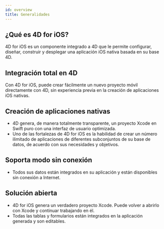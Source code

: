 ```yaml
---
id: overview
title: Generalidades
---
```


## ¿Qué es 4D for iOS?

4D for iOS es un componente integrado a 4D que le permite configurar, diseñar, construir y desplegar una aplicación iOS nativa basada en su base 4D.

## Integración total en 4D

Con 4D for iOS, puede crear fácilmente un nuevo proyecto móvil directamente con 4D, sin experiencia previa en la creación de aplicaciones iOS nativas.

## Creación de aplicaciones nativas
* 4D genera, de manera totalmente transparente, un proyecto Xcode en Swift puro con una interfaz de usuario optimizada.
* Uno de las fortalezas de 4D for iOS es la habilidad de crear un número ilimitado de aplicaciones de diferentes subconjuntos de su base de datos, de acuerdo con sus necesidades y objetivos.

## Soporta modo sin conexión
* Todos sus datos están integrados en su aplicación y están disponibles sin conexión a Internet.

## Solución abierta
* 4D for iOS genera un verdadero proyecto Xcode. Puede volver a abrirlo con Xcode y continuar trabajando en él.
* Todas las tablas y formularios están integrados en la aplicación generada y son editables.
